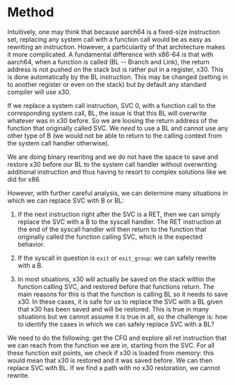 # Method

Intuitively, one may think that because aarch64 is a fixed-size instruction
set, replacing any system call with a function call would be as easy as
rewriting an instruction. However, a particularity of that architecture makes
it more complicated. A fundamental difference with x86-64 is that with aarch64,
when a function is called (BL -- Branch and Link), the return address is not
pushed on the stack but is rather put in a register, x30. This is done
automatically by the BL instruction. This may be changed (setting in to another
register or even on the stack) but by default any standard compiler will use
x30.

If we replace a system call instruction, SVC 0, with a function call to the
corresponding system call, BL, the issue is that this BL will overwrite
whatever was in x30 before. So we are loosing the return address of the
function that originally called SVC. We _need_ to use a BL and cannot use any
other type of B (we would not be able to return to the calling context from the
system call handler otherwise).

We are doing binary rewriting and we do not have the space to save and restore
x30 before our BL to the system call handler without overwriting additional
instruction and thus having to resort to complex solutions like we did for x86.

However, with further careful analysis, we can determine many situations in
which we can replace SVC with B or BL:

1) If the next instruction right after the SVC is a RET, then we can simply
   replace the SVC with a B to the syscall handler. The RET instruction at the
   end of the syscall handler will then return to the function that originally
   called the function calling SVC, which is the expected behavior.

2) If the syscall in question is `exit` or `exit_group`: we can safely rewrite
   with a B.

3) In most situations, x30 will actually be saved on the stack within the
   function calling SVC, and restored before that functions return. The main
   reasons for this is that the function is calling BL so it needs to save x30.
   In these cases, it is safe for us to replace the SVC with a BL given that
   x30 has been saved and will be restored.
   This is true in many situations but we cannot assume it is true in all, so
   the challenge is: how to identify the cases in which we can safely replace
   SVC with a BL?

We need to do the following: get the CFG and explore all ret instruction that
we can reach from the function we are in, starting from the SVC. For all these
function exit points, we check if x30 is loaded from memory: this would mean
that x30 is restored and it was saved before. We can then replace SVC with BL.
If we find a path with no x30 restoration, we cannot rewrite.
